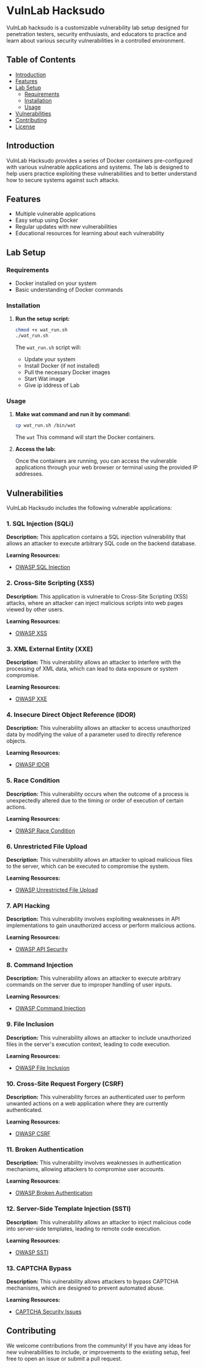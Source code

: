 # VulnLab Hacksudo

VulnLab hacksudo is a customizable vulnerability lab setup designed for penetration testers, security enthusiasts, and educators to practice and learn about various security vulnerabilities in a controlled environment.

## Table of Contents

- [Introduction](#introduction)
- [Features](#features)
- [Lab Setup](#lab-setup)
  - [Requirements](#requirements)
  - [Installation](#installation)
  - [Usage](#usage)
- [Vulnerabilities](#vulnerabilities)
- [Contributing](#contributing)
- [License](#license)

## Introduction

VulnLab Hacksudo provides a series of Docker containers pre-configured with various vulnerable applications and systems. The lab is designed to help users practice exploiting these vulnerabilities and to better understand how to secure systems against such attacks.

## Features

- Multiple vulnerable applications
- Easy setup using Docker
- Regular updates with new vulnerabilities
- Educational resources for learning about each vulnerability

## Lab Setup

### Requirements

- Docker installed on your system
- Basic understanding of Docker commands

### Installation

1. **Run the setup script:**

    ```bash
    chmod +x wat_run.sh
    ./wat_run.sh
    ```

    The `wat_run.sh` script will:
    - Update your system
    - Install Docker (if not installed)
    - Pull the necessary Docker images
    - Start Wat image
    - Give ip iddress of Lab

### Usage

1. **Make wat command and run it by command:**

    ```bash
    cp wat_run.sh /bin/wat
    ```

    The `wat` This command will start the Docker containers.

2. **Access the lab:**

    Once the containers are running, you can access the vulnerable applications through your web browser or terminal using the provided IP addresses.

## Vulnerabilities

VulnLab Hacksudo includes the following vulnerable applications:

### 1. SQL Injection (SQLi)

**Description:** This application contains a SQL injection vulnerability that allows an attacker to execute arbitrary SQL code on the backend database.

**Learning Resources:**
- [OWASP SQL Injection](https://owasp.org/www-community/attacks/SQL_Injection)

### 2. Cross-Site Scripting (XSS)

**Description:** This application is vulnerable to Cross-Site Scripting (XSS) attacks, where an attacker can inject malicious scripts into web pages viewed by other users.

**Learning Resources:**
- [OWASP XSS](https://owasp.org/www-community/attacks/xss/)

### 3. XML External Entity (XXE)

**Description:** This vulnerability allows an attacker to interfere with the processing of XML data, which can lead to data exposure or system compromise.

**Learning Resources:**
- [OWASP XXE](https://owasp.org/www-community/vulnerabilities/XML_External_Entity_(XXE)_Processing)

### 4. Insecure Direct Object Reference (IDOR)

**Description:** This vulnerability allows an attacker to access unauthorized data by modifying the value of a parameter used to directly reference objects.

**Learning Resources:**
- [OWASP IDOR](https://owasp.org/www-community/attacks/IDOR)

### 5. Race Condition

**Description:** This vulnerability occurs when the outcome of a process is unexpectedly altered due to the timing or order of execution of certain actions.

**Learning Resources:**
- [OWASP Race Condition](https://owasp.org/www-community/attacks/Race_Condition)

### 6. Unrestricted File Upload

**Description:** This vulnerability allows an attacker to upload malicious files to the server, which can be executed to compromise the system.

**Learning Resources:**
- [OWASP Unrestricted File Upload](https://owasp.org/www-community/vulnerabilities/Unrestricted_File_Upload)

### 7. API Hacking

**Description:** This vulnerability involves exploiting weaknesses in API implementations to gain unauthorized access or perform malicious actions.

**Learning Resources:**
- [OWASP API Security](https://owasp.org/www-project-api-security/)

### 8. Command Injection

**Description:** This vulnerability allows an attacker to execute arbitrary commands on the server due to improper handling of user inputs.

**Learning Resources:**
- [OWASP Command Injection](https://owasp.org/www-community/attacks/Command_Injection)

### 9. File Inclusion

**Description:** This vulnerability allows an attacker to include unauthorized files in the server's execution context, leading to code execution.

**Learning Resources:**
- [OWASP File Inclusion](https://owasp.org/www-community/attacks/Path_Traversal)

### 10. Cross-Site Request Forgery (CSRF)

**Description:** This vulnerability forces an authenticated user to perform unwanted actions on a web application where they are currently authenticated.

**Learning Resources:**
- [OWASP CSRF](https://owasp.org/www-community/attacks/csrf)

### 11. Broken Authentication

**Description:** This vulnerability involves weaknesses in authentication mechanisms, allowing attackers to compromise user accounts.

**Learning Resources:**
- [OWASP Broken Authentication](https://owasp.org/www-project-top-ten/2017/A2_2017-Broken_Authentication)

### 12. Server-Side Template Injection (SSTI)

**Description:** This vulnerability allows an attacker to inject malicious code into server-side templates, leading to remote code execution.

**Learning Resources:**
- [OWASP SSTI](https://owasp.org/www-community/attacks/Server_Side_Template_Injection)

### 13. CAPTCHA Bypass

**Description:** This vulnerability allows attackers to bypass CAPTCHA mechanisms, which are designed to prevent automated abuse.

**Learning Resources:**
- [CAPTCHA Security Issues](https://owasp.org/www-community/attacks/Automated_Threats_to_Web_Applications#captcha_bypass)

## Contributing

We welcome contributions from the community! If you have any ideas for new vulnerabilities to include, or improvements to the existing setup, feel free to open an issue or submit a pull request.
